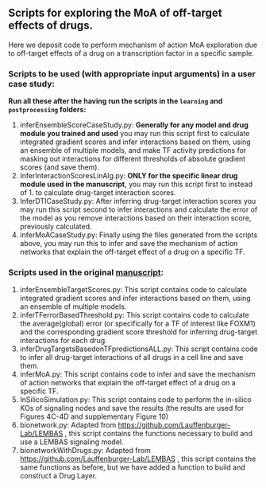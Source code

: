 ## Scripts for exploring the MoA of off-target effects of drugs.
Here we deposit code to perform mechanism of action MoA exploration due to off-target effects of a drug on a transcription factor in a specific sample.

### Scripts to be used (**with appropriate input arguments**) in a user case study:
**Run all these after the having run the scripts in the `learning` and `postprocessing` folders:**
1. inferEnsembleScoreCaseStudy.py: **Generally for any model and drug module you trained and used** you may run this script first to calculate integrated gradient scores and infer interactions based on them, using an ensemble of multiple models, and make TF activity predictions for masking out interactions for different thresholds of absolute gradient scores (and save them).
2. InferInteractionScoresLinAlg.py: **ONLY for the specific linear drug module used in the manuscript**, you may run this script first to instead of 1. to calculate drug-target interaction scores.
3. InferDTICaseStudy.py: After inferring drug-target interaction scores you may run this script second to infer interactions and calculate the error of the model as you remove interactions based on their interaction score, previously calculated.
4. inferMoACaseStudy.py: Finally using the files generated from the scripts above, you may run this to infer and save the mechanism of action networks that explain the off-target effect of a drug on a specific TF.

### Scripts used in the original [manuscript](https://doi.org/10.1016/j.isci.2024.109509):
1. inferEnsembleTargetScores.py: This script contains code to calculate integrated gradient scores and infer interactions based on them, using an ensemble of multiple models.
2. inferTFerrorBasedThreshold.py: This script contains code to calculate the average(global) error (or specifically for a TF of interest like FOXM1) and the corresponding gradient score threshold for inferring drug-target interactions for each drug.
3. inferDrugTargetsBasedonTFpredictionsALL.py: This script contains code to infer all drug-target interactions of all drugs in a cell line and save them.
4. inferMoA.py: This script contains code to infer and save the mechanism of action networks that explain the off-target effect of a drug on a specific TF.
5. InSilicoSimulation.py:  This script contains code to perform the in-silico KOs of signaling nodes and save the results (the results are used for Figures 4C-4D and supplementary Figure 10)
4. bionetwork.py: Adapted from https://github.com/Lauffenburger-Lab/LEMBAS , this script contains the functions necessary to build and use a LEMBAS signaling model.
7. bionetworkWithDrugs.py: Adapted from https://github.com/Lauffenburger-Lab/LEMBAS , this script contains the same functions as before, but we have added a function to build and construct a Drug Layer.